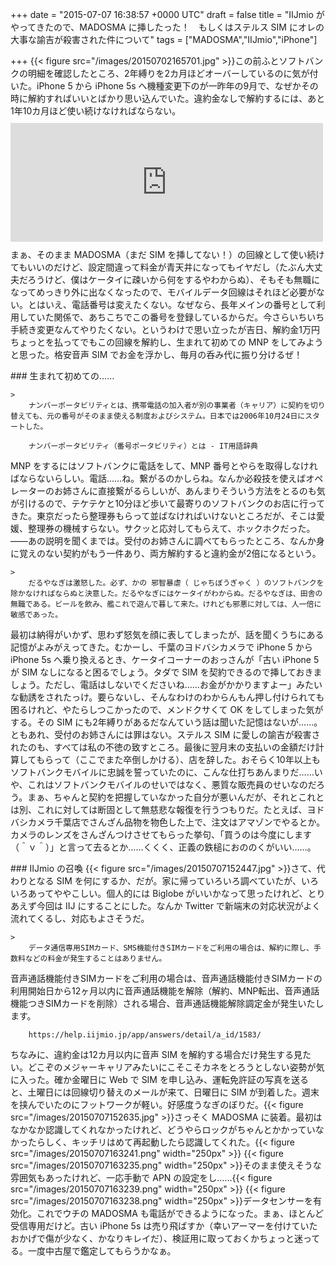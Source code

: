 
+++
date = "2015-07-07 16:38:57 +0000 UTC"
draft = false
title = "IIJmio がやってきたので、MADOSMA に挿したった！　もしくはステルス SIM にオレの大事な諭吉が殺害された件について"
tags = ["MADOSMA","IIJmio","iPhone"]

+++
{{< figure src="/images/20150702165701.jpg"  >}}この前ふとソフトバンクの明細を確認したところ、2年縛りを2カ月ほどオーバーしているのに気が付いた。iPhone 5 から iPhone 5s へ機種変更下のが一昨年の9月で、なぜかその時に解約すればいいとばかり思い込んでいた。違約金なしで解約するには、あと1年10カ月ほど使い続けなければならない。<iframe src="https://hatenablog-parts.com/embed?url=https%3A%2F%2Fblog.daruyanagi.jp%2Fentry%2F2013%2F09%2F24%2F072910" title="iPhone 5S 買ったった。 - だるろぐ" class="embed-card embed-blogcard" scrolling="no" frameborder="0" style="display: block; width: 100%; height: 190px; max-width: 500px; margin: 10px 0px;"></iframe>まぁ、そのまま MADOSMA（まだ SIM を挿してない！）の回線として使い続けてもいいのだけど、設定間違って料金が青天井になってもイヤだし（たぶん大丈夫だろうけど、僕はケータイに疎いから何をするやわからぬ）、そもそも無職になってめっきり外に出なくなったので、モバイルデータ回線はそれほど必要がない。とはいえ、電話番号は変えたくない。なぜなら、長年メインの番号として利用していた関係で、あちこちでこの番号を登録しているからだ。今さらいちいち手続き変更なんてやりたくない。というわけで思い立ったが吉日、解約金1万円ちょっとを払ってでもこの回線を解約し、生まれて初めての MNP をしてみようと思った。格安音声 SIM でお金を浮かし、毎月の呑み代に振り分けるぜ！

<div class="section">
    ### 生まれて初めての……
    
    >
        ナンバーポータビリティとは、携帯電話の加入者が別の事業者（キャリア）に契約を切り替えても、元の番号がそのまま使える制度およびシステム。日本では2006年10月24日にスタートした。

        ナンバーポータビリティ（番号ポータビリティ）とは - IT用語辞典
    
MNP をするにはソフトバンクに電話をして、MNP 番号とやらを取得しなければならないらしい。電話……ね。繋がるのかしらね。なんか必殺技を使えばオペレーターのお姉さんに直接繋がるらしいが、あんまりそういう方法をとるのも気が引けるので、テケテケと10分ほど歩いて最寄りのソフトバンクのお店に行ってきた。東京だったら整理券もらって並ばなければいけないところだが、そこは愛媛、整理券の機械すらない。サクッと応対してもらえて、ホックホクだった。――あの説明を聞くまでは。受付のお姉さんに調べてもらったところ、なんか身に覚えのない契約がもう一件あり、両方解約すると違約金が2倍になるという。

    >
        だるやなぎは激怒した。必ず、かの 邪智暴虐（ じゃちぼうぎゃく ）のソフトバンクを除かなければならぬと決意した。だるやなぎにはケータイがわからぬ。だるやなぎは、田舎の無職である。ビールを飲み、艦これで遊んで暮して来た。けれども邪悪に対しては、人一倍に敏感であった。

    
最初は納得がいかず、思わず怒気を顔に表してしまったが、話を聞くうちにある記憶がよみがえってきた。むかーし、千葉のヨドバシカメラで iPhone 5 から iPhone 5s へ乗り換えるとき、ケータイコーナーのおっさんが「古い iPhone 5 が SIM なしになると困るでしょう。タダで SIM を契約できるので挿しておきましょう。ただし、電話はしないでくださいね……お金がかかりますよー」みたいな勧誘をされたっけ。要らないし、そんなわけのわからんもん押し付けられても困るけれど、やたらしつこかったので、メンドクサくて OK をしてしまった気がする。その SIM にも2年縛りがあるだなんていう話は聞いた記憶はないが……。ともあれ、受付のお姉さんには罪はない。ステルス SIM に愛しの諭吉が殺害されたのも、すべては私の不徳の致すところ。最後に翌月末の支払いの金額だけ計算してもらって（ここでまた卒倒しかける）、店を辞した。おそらく10年以上もソフトバンクモバイルに忠誠を誓っていたのに、こんな仕打ちあんまりだ……いや、これはソフトバンクモバイルのせいではなく、悪質な販売員のせいなのだろう。まぁ、ちゃんと契約を把握していなかった自分が悪いんだが、それとこれとは別、これに対しては断固として無慈悲な報復を行うつもりだ。たとえば、ヨドバシカメラ千葉店でさんざん品物を物色した上で、注文はアマゾンでやるとか。カメラのレンズをさんざんつけさせてもらった挙句、「買うのは今度にします（＾ｖ＾）」と言って去るとか……くくく、正義の鉄槌におののくがいい……。

</div>
<div class="section">
    ### IIJmio の召喚
    {{< figure src="/images/20150707152447.jpg"  >}}さて、代わりとなる SIM を何にするか、だが。家に帰っていろいろ調べていたが、いろいろあってややこしい。個人的には Biglobe がいいかなって思ったけれど、とりあえず今回は IIJ にすることにした。なんか Twitter で新端末の対応状況がよく流れてくるし、対応もよさそうだ。

    >
        データ通信専用SIMカード、SMS機能付きSIMカードをご利用の場合は、解約に際し、手数料などの料金が発生することはありません。
音声通話機能付きSIMカードをご利用の場合は、音声通話機能付きSIMカードの利用開始日から12ヶ月以内に音声通話機能を解除（解約、MNP転出、音声通話機能つきSIMカードを削除）される場合、音声通話機能解除調定金が発生いたします。

        https://help.iijmio.jp/app/answers/detail/a_id/1583/
    
ちなみに、違約金は12カ月以内に音声 SIM を解約する場合だけ発生する見たい。どこぞのメジャーキャリアみたいにこそこそカネをとろうとしない姿勢が気に入った。確か金曜日に Web で SIM を申し込み、運転免許証の写真を送ると、土曜日には回線切り替えのメールが来て、日曜日に SIM が到着した。週末を挟んでいたのにフットワークが軽い。好感度うなぎのぼりだ。{{< figure src="/images/20150707152635.jpg"  >}}さっそく MADOSMA に装着。最初はなかなか認識してくれなかったけれど、どうやらロックがちゃんとかかっていなかったらしく、キッチリはめて再起動したら認識してくれた。{{< figure src="/images/20150707163241.png" width="250px" >}} {{< figure src="/images/20150707163235.png" width="250px" >}}そのまま使えそうな雰囲気もあったけれど、一応手動で APN の設定をし……{{< figure src="/images/20150707163239.png" width="250px" >}} {{< figure src="/images/20150707163238.png" width="250px" >}}データセンサーを有効化。これでウチの MADOSMA も電話ができるようになった。まぁ、ほとんど受信専用だけど。古い iPhone 5s は売り飛ばすか（幸いアーマーを付けていたおかげで傷が少なく、かなりキレイだ）、検証用に取っておくかちょっと迷ってる。一度中古屋で鑑定してもらうかなぁ。 

</div>


